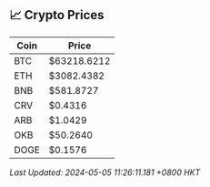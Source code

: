## 📈 Crypto Prices

| Coin | Price |
| ---- | ----- |
| BTC | $63218.6212 |
| ETH | $3082.4382 |
| BNB | $581.8727 |
| CRV | $0.4316 |
| ARB | $1.0429 |
| OKB | $50.2640 |
| DOGE | $0.1576 |

_Last Updated: 2024-05-05 11:26:11.181 +0800 HKT_